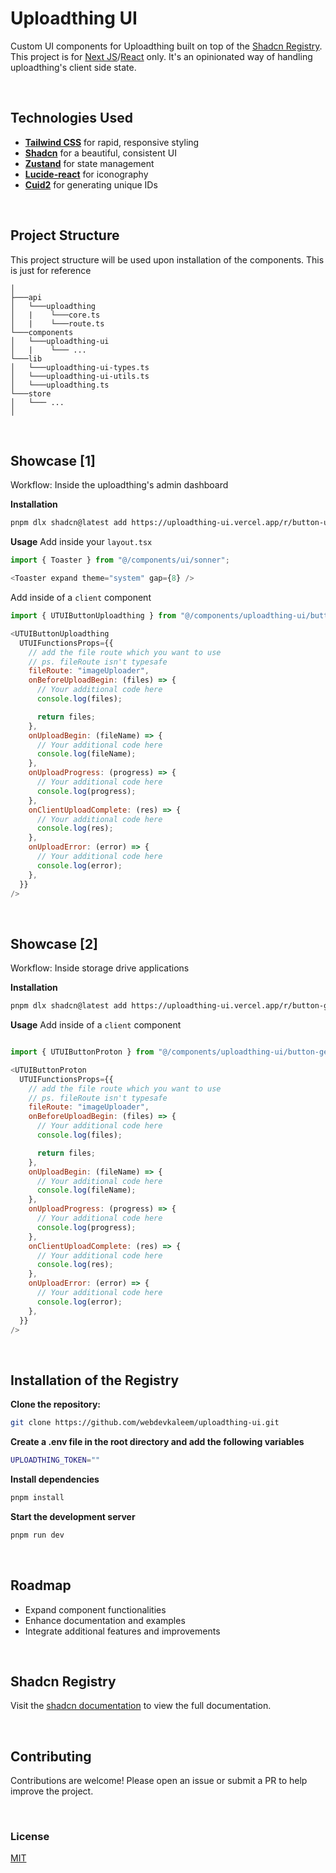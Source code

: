 # Uploadthing UI

Custom UI components for Uploadthing built on top of the [Shadcn Registry](https://ui.shadcn.com/docs/registry). This project is for [Next JS](https://nextjs.org/)/[React](https://react.dev/) only. It's an opinionated way of handling uploadthing's client side state.

<br/>

## Technologies Used

- [**Tailwind CSS**](https://tailwindcss.com/) for rapid, responsive styling
- [**Shadcn**](https://ui.shadcn.com/) for a beautiful, consistent UI
- [**Zustand**](https://zustand.docs.pmnd.rs/getting-started/introduction) for state management
- [**Lucide-react**](https://lucide.dev/) for iconography
- [**Cuid2**](https://github.com/paralleldrive/cuid2) for generating unique IDs

<br/>

## Project Structure
This project structure will be used upon installation of the components. This is just for reference
```
│
├───api
│   └───uploadthing
│   |    └───core.ts  
│   |    └───route.ts  
└───components
│   └───uploadthing-ui
│   |    └─── ...
└───lib
│   └───uploadthing-ui-types.ts 
│   └───uploadthing-ui-utils.ts 
│   └───uploadthing.ts 
└───store 
│   └─── ...
│

```


<br/>

## Showcase [1]
Workflow: Inside the uploadthing&apos;s admin dashboard

**Installation**
```bash
pnpm dlx shadcn@latest add https://uploadthing-ui.vercel.app/r/button-uploadthing.json
```
**Usage**
Add inside your `layout.tsx`
```javascript
import { Toaster } from "@/components/ui/sonner";

<Toaster expand theme="system" gap={8} />
```
Add inside of a `client` component
```javascript
import { UTUIButtonUploadthing } from "@/components/uploadthing-ui/button-uploadthing.tsx";

<UTUIButtonUploadthing
  UTUIFunctionsProps={{
    // add the file route which you want to use
    // ps. fileRoute isn't typesafe
    fileRoute: "imageUploader",
    onBeforeUploadBegin: (files) => {
      // Your additional code here
      console.log(files);

      return files;
    },
    onUploadBegin: (fileName) => {
      // Your additional code here
      console.log(fileName);
    },
    onUploadProgress: (progress) => {
      // Your additional code here
      console.log(progress);
    },
    onClientUploadComplete: (res) => {
      // Your additional code here
      console.log(res);
    },
    onUploadError: (error) => {
      // Your additional code here
      console.log(error);
    },
  }}
/>
```

<br/>

## Showcase [2]
Workflow: Inside storage drive applications

**Installation**
```bash
pnpm dlx shadcn@latest add https://uploadthing-ui.vercel.app/r/button-generic-drive.json
```
**Usage**
Add inside of a `client` component
```javascript

import { UTUIButtonProton } from "@/components/uploadthing-ui/button-generic-drive.tsx";

<UTUIButtonProton
  UTUIFunctionsProps={{
    // add the file route which you want to use
    // ps. fileRoute isn't typesafe
    fileRoute: "imageUploader",
    onBeforeUploadBegin: (files) => {
      // Your additional code here
      console.log(files);

      return files;
    },
    onUploadBegin: (fileName) => {
      // Your additional code here
      console.log(fileName);
    },
    onUploadProgress: (progress) => {
      // Your additional code here
      console.log(progress);
    },
    onClientUploadComplete: (res) => {
      // Your additional code here
      console.log(res);
    },
    onUploadError: (error) => {
      // Your additional code here
      console.log(error);
    },
  }}
/>
```

<br/>

## Installation of the Registry

**Clone the repository:**
```bash
git clone https://github.com/webdevkaleem/uploadthing-ui.git
```
**Create a .env file in the root directory and add the following variables**
```bash
UPLOADTHING_TOKEN=""
```
**Install dependencies**
```bash
pnpm install
```
**Start the development server**
```bash
pnpm run dev
```

<br/>

## Roadmap
- Expand component functionalities
- Enhance documentation and examples
- Integrate additional features and improvements

<br/>

## Shadcn Registry
Visit the [shadcn documentation](https://ui.shadcn.com/docs/registry) to view the full documentation.

<br/>

## Contributing
Contributions are welcome! Please open an issue or submit a PR to help improve the project.

<br/>

### License
[MIT](https://choosealicense.com/licenses/mit/)
